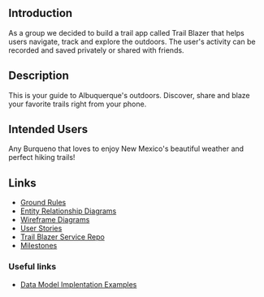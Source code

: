 ## Introduction 
As a group we decided to build a trail app called Trail Blazer that helps users
navigate, track and explore the outdoors. The user's activity can be recorded and
saved privately or shared with friends.

## Description 
This is your guide to Albuquerque's outdoors. Discover, share and blaze your 
favorite trails right from your phone. 

## Intended Users
Any Burqueno that loves to enjoy New Mexico's beautiful weather and perfect hiking trails!

## Links

* [Ground Rules](docs/ground-rules.md)
* [Entity Relationship Diagrams](docs/erd.md)
* [Wireframe Diagrams](docs/wireframe.md)  
* [User Stories](docs/user-stories.md)
* [Trail Blazer Service Repo](https://github.com/the-trail-blazer/trailblazer-service)
* [Milestones](docs/milestones.md)

### Useful links

* [Data Model Implentation Examples](https://deep-dive-coding-java-cohort-8.github.io/assets/pdf/Data%20Model%20Implementation%20Scenarios%20(Pandoc).pdf)